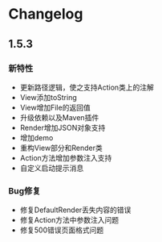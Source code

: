 # Changelog

## 1.5.3

### 新特性

* 更新路径逻辑，使之支持Action类上的注解
* View添加toString
* View增加File的返回值
* 升级依赖以及Maven插件
* Render增加JSON对象支持
* 增加demo
* 重构View部分和Render类
* Action方法增加参数注入支持
* 自定义启动提示消息

### Bug修复

* 修复DefaultRender丢失内容的错误
* 修复Action方法中参数注入问题
* 修复500错误页面格式问题